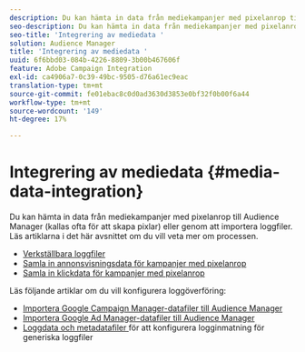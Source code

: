 ```yaml
---
description: Du kan hämta in data från mediekampanjer med pixelanrop till Audience Manager (kallas ofta för att skapa pixlar) eller genom att importera loggfiler.
seo-description: Du kan hämta in data från mediekampanjer med pixelanrop till Audience Manager (kallas ofta för att skapa pixlar) eller genom att importera loggfiler.
seo-title: 'Integrering av mediedata '
solution: Audience Manager
title: 'Integrering av mediedata '
uuid: 6f6bbd03-084b-4226-8809-3b00b467606f
feature: Adobe Campaign Integration
exl-id: ca4906a7-0c39-49bc-9505-d76a61ec9eac
translation-type: tm+mt
source-git-commit: fe01ebac8c0d0ad3630d3853e0bf32f0b00f6a44
workflow-type: tm+mt
source-wordcount: '149'
ht-degree: 17%

---
```


# Integrering av mediedata {#media-data-integration}

Du kan hämta in data från mediekampanjer med pixelanrop till Audience Manager (kallas ofta för att skapa pixlar) eller genom att importera loggfiler. Läs artiklarna i det här avsnittet om du vill veta mer om processen.

<!-- c_camp_data_int.xml -->

* [Verkställbara loggfiler](/help/using/integration/media-data-integration/actionable-log-files.md)
* [Samla in annonsvisningsdata för kampanjer med pixelanrop](/help/using/integration/media-data-integration/impression-data-pixels.md)
* [Samla in klickdata för kampanjer med pixelanrop](/help/using/integration/media-data-integration/click-data-pixels.md)

Läs följande artiklar om du vill konfigurera loggöverföring:

* [Importera Google Campaign Manager-datafiler till Audience Manager](/help/using/reporting/audience-optimization-reports/aor-advertisers/import-dcm.md)
* [Importera Google Ad Manager-datafiler till Audience Manager  ](/help/using/reporting/audience-optimization-reports/aor-publishers/import-dfp.md)
* [Loggdata och metadatafiler ](/help/using/reporting/audience-optimization-reports/metadata-files-intro/metadata-files-intro.md) för att konfigurera logginmatning för generiska loggfiler
